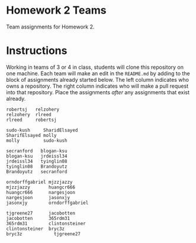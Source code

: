 # Homework 2 Teams

Team assignments for Homework 2.

# Instructions

Working in teams of 3 or 4 in class, students will clone
this repository on one machine.  Each team will make
an edit in the `README.md` by adding to the block of 
assignments already started below.
The left column indicates who owns a repository.
The right column indicates who will make a pull
request into that repository.
Place the assignments
*after* any assignments that exist already.

```
robertsj   relzohery
relzohery  rlreed
rlreed     robertsj

sudo-kush     SharidElsayed 
SharifElsayed molly 
molly         sudo-kush 

secranford   blogan-ksu
blogan-ksu   jrdeissl34
jrdeissl34   tyinglin08
tyinglin08   Brandoyutz
Brandoyutz   secranford

orndorffgabriel mjzzjazzy
mjzzjazzy       huangcr666
huangcr666      nargesjoon
nargesjoon      jasonxjy
jasonxjy        orndorffgabriel

tjgreene27	    jacobotten
jacobotten 	    365rdm31
365rdm31   	    clintonsteiner
clintonsteiner 	bryc3z
bryc3z 		      tjgreene27

```

